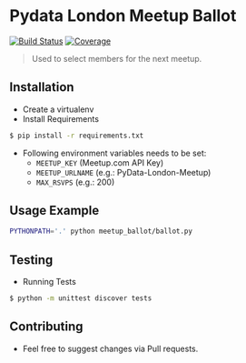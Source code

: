# Pydata London Meetup Ballot

[![Build Status](https://travis-ci.org/PyDataLondon/meetup_ballot.svg?branch=master)](https://travis-ci.org/PyDataLondon/meetup_ballot) [![Coverage](https://codecov.io/gh/PyDataLondon/meetup_ballot/branch/master/graph/badge.svg)](https://codecov.io/gh/PyDataLondon/meetup_ballot/branch/master)



> Used to select members for the next meetup. 

## Installation

* Create a virtualenv
* Install Requirements

```bash
$ pip install -r requirements.txt
```

* Following environment variables needs to be set:
  - `MEETUP_KEY` (Meetup.com API Key)
  - `MEETUP_URLNAME` (e.g.: PyData-London-Meetup)
  - `MAX_RSVPS` (e.g.: 200)

## Usage Example

```bash
PYTHONPATH='.' python meetup_ballot/ballot.py
```

## Testing

* Running Tests

```bash
$ python -m unittest discover tests
```

## Contributing

* Feel free to suggest changes via Pull requests.
